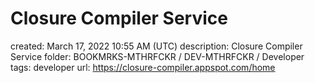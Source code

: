 # Closure Compiler Service

created: March 17, 2022 10:55 AM (UTC)
description: Closure Compiler Service
folder: BOOKMRKS-MTHRFCKR / DEV-MTHRFCKR / Developer
tags: developer
url: https://closure-compiler.appspot.com/home
